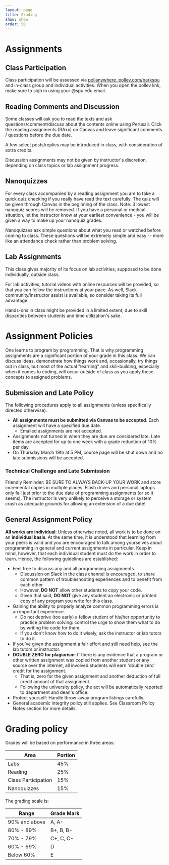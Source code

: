 ```yaml
---
layout: page
title: Grading
show: show
order: 50
---
```


# Assignments

## Class Participation

Class participation will be assessed via [pollanywhere, pollev.com/parkspu](pollev.com/parkspu) and in-class group and individual activities. When you open the pollev link, make sure to sigh in using your @spu.edu email.

## Reading Comments and Discussion

Some classes will ask you to read the texts and ask questions/comment/discuss about the contents online using Perusall. Click the reading assignments (RAxx) on Canvas and leave significant comments / questions before the due date.

A few select posts/replies may be introduced in class, with consideration of extra credits.

Discussion assignments may not be given by instructor's discretion, depending on class topics or lab assignment progress.

## Nanoquizzes

For every class accompanied by a reading assignment you are to take a quick quiz checking if you really have read the text carefully. The quiz will be given through Canvas in the beginning of the class. Note: 3 lowest nanoquiz scores will be removed. If you have a personal or medical situation, let the instructor know at your earliest convenience - you will be given a way to make up your nanoquiz grades.

Nanoquizzes ask simple questions about what you read or watched before coming to class. These questions will be extremely simple and easy -- more like an attendance check rather than problem solving.


## Lab Assignments

This class gives majority of its focus on lab activities, supposed to be done individually, outside class.

For lab activities, tutorial videos with online resources will be provided, so that you can follow the instructions at your pace. As well, Slack community/instructor assist is available, so consider taking its full advantage.

Hands-ons in class might be provided in a limited extent, due to skill disparities between students and time utilization's sake.

<!--## Team Project

Later in the quarter, you will have a chance to work in a team of 3 or 4 for the final project. You are supposed to form a team and submit your team project proposal by 2/25, and pitch your proposal on 2/27 in class. You will have roughly 2.5 weeks for the final project, so plan a reasonable amount of work and role distributions.
-->

# Assignment Policies

One learns to program by programming. That is why programming assignments are a significant portion of your grade in this class. We can discuss ideas, demonstrate how things work and, occasionally, try things out in class, but most of the actual "learning" and skill-building, especially when it comes to coding, will occur outside of class as you apply these concepts to assigned problems.

## Submission and Late Policy

The following procedures apply to all assignments (unless specifically directed otherwise).

* **All assignments must be submitted via Canvas to be accepted**. Each assignment will have a specified due date.
    * Emailed assignments are not accepted.
* Assignments not turned in when they are due are considered late. Late items are accepted for up to one week with a grade reduction of 10% per day.
* On Thursday March 19th at 5 PM, course page will be shut down and no late submissions will be accepted.

### Technical Challenge and Late Submission
Friendly Reminder: BE SURE TO ALWAYS BACK-UP YOUR WORK and store incremental copies in multiple places. Flash drives and personal laptops only fail just prior to the due date of programming assignments (or so it seems). The instructor is very unlikely to perceive a storage or system crash as adequate grounds for allowing an extension of a due date!

## General Assignment Policy
**All works are individual**: Unless otherwise noted, all work is to be done on an **individual basis**. At the same time, it is understood that learning from your peers is valid and you are encouraged to talk among yourselves about programming in general and current assignments in particular. Keep in mind, however, that each individual student must do the work in order to learn. Hence, the following guidelines are established:

* Feel free to discuss any and all programming assignments.
    * Discussion on Slack in the class channel is encouraged, to share common pattern of troubleshooting experiences and to benefit from each other.
    * However, **DO NOT** allow other students to copy your code.
    * Given that said, **DO NOT** give any student an electronic or printed copy of any program you write for this class.
* Gaining the ability to properly analyze common programming errors is an important experience. 
    * Do not deprive (too early) a fellow student of his/her opportunity to practice problem solving: control the urge to show them what to do by writing the code for them.
    * If you don't know how to do it wisely, ask the instructor or lab tutors to do it.
* If you’ve given the assignment a fair effort and still need help, see the lab tutors or instructor.
* **DOUBLE ZERO for plagiarism**: If there is any evidence that a program or other written assignment was copied from another student or any source over the internet, all involved students will earn 'double zero' credit for the assignment.
    * That is, zero for the given assignment and another deduction of full credit amount of that assignment.
    * Following the university policy, the act will be automatically reported to department and dean's office.
* Protect yourself: Handle throw-away program listings carefully.
* General academic integrity policy still applies. See Classroom Policy Notes section for more details.

# Grading policy
Grades will be based on performance in three areas:

Area | Portion
------|------
Labs | 45%
Reading | 25%
Class Participation	| 15%
Nanoquizzes	| 15%

<!--Area | Portion
------|------
Labs | 40%
Team Project | 20%
Reading | 20%
Class Participation	| 10%
Nanoquizzes	| 10%
-->

The grading scale is:

Range | Grade Mark
------|------
90% and above|A, A-
80% - 89%|B+, B, B-
70% - 79%|C+, C, C-
60% - 69%|D
Below 60%|E 
